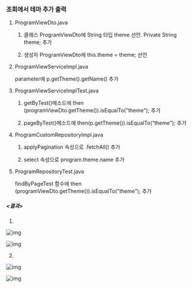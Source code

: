 ### 조회에서 테마 추가 출력

 

1. ProgramViewDto.java

   1) 클래스 ProgramViewDto에 String 타입 theme 선언. Private String theme; 추가

   2) 생성자 ProgramViewDto에 this.theme = theme; 선언

 

2. ProgramViewServiceImpl.java

   parameter에 p.getTheme().getName() 추가

 

3. ProgramViewServiceImplTest.java

   1) getByTest()메소드에 then (programViewDto.getTheme()).isEqualTo("theme"); 추가

   2) pageByTest()메소드에 then(p.getTheme()).isEqualTo(“theme”); 추가

 

4. ProgramCustomRepositoryImpl.java  

   1) applyPagination 속성으로 .fetchAll() 추가 

   2) select 속성으로 program.theme.name 추가

 

5. ProgramRepositoryTest.java

   findByPageTest 함수에 then (programViewDto.getTheme()).isEqualTo("theme"); 추가

 

 

##### <결과>

1.

![img](file:///C:/Users/이지영/AppData/Local/Temp/msohtmlclip1/01/clip_image004.jpg)

![img](file:///C:/Users/이지영/AppData/Local/Temp/msohtmlclip1/01/clip_image002.jpg)



 2.

![img](file:///C:/Users/이지영/AppData/Local/Temp/msohtmlclip1/01/clip_image008.jpg)

![img](file:///C:/Users/이지영/AppData/Local/Temp/msohtmlclip1/01/clip_image006.jpg)



 